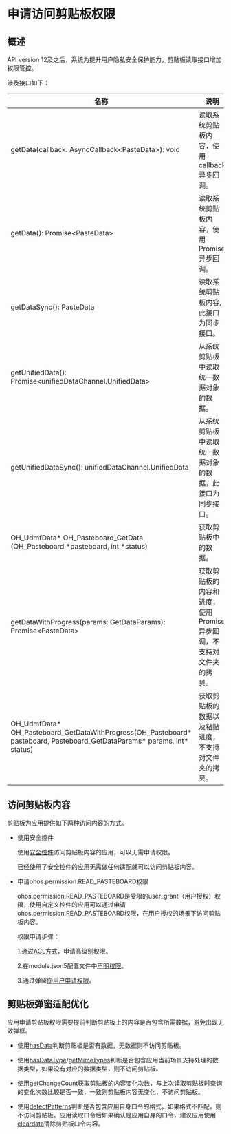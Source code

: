 # 申请访问剪贴板权限
<!--Kit: Basic Services Kit-->
<!--Subsystem: MiscServices-->
<!--Owner: @yangxiaodong41-->
<!--Designer: @guo867-->
<!--Tester: @maxiaorong2-->
<!--Adviser: @HelloCrease-->

## 概述

API version 12及之后，系统为提升用户隐私安全保护能力，剪贴板读取接口增加权限管控。

涉及接口如下：

| 名称 | 说明                                                                                                                                        |
| -------- |----------------------------------------------------------------------------------------------------------------------------------------|
| getData(callback: AsyncCallback&lt;PasteData&gt;): void | 读取系统剪贴板内容，使用callback异步回调。 |
| getData(): Promise&lt;PasteData&gt; | 读取系统剪贴板内容，使用Promise异步回调。 |
| getDataSync(): PasteData | 读取系统剪贴板内容, 此接口为同步接口。 |
| getUnifiedData(): Promise\<unifiedDataChannel.UnifiedData\> | 从系统剪贴板中读取统一数据对象的数据。 |
| getUnifiedDataSync(): unifiedDataChannel.UnifiedData | 从系统剪贴板中读取统一数据对象的数据，此接口为同步接口。 |
| OH_UdmfData* OH_Pasteboard_GetData (OH_Pasteboard *pasteboard, int *status) | 获取剪贴板中的数据。 |
| getDataWithProgress(params: GetDataParams): Promise\<PasteData\> | 获取剪贴板的内容和进度，使用Promise异步回调，不支持对文件夹的拷贝。 |
| OH_UdmfData* OH_Pasteboard_GetDataWithProgress(OH_Pasteboard* pasteboard, Pasteboard_GetDataParams* params, int* status) | 获取剪贴板的数据以及粘贴进度，不支持对文件夹的拷贝。 |

## 访问剪贴板内容

剪贴板为应用提供如下两种访问内容的方式。

- 使用安全控件

    使用[安全控件](../../security/AccessToken/pastebutton.md)访问剪贴板内容的应用，可以无需申请权限。

    已经使用了安全控件的应用无需做任何适配就可以访问剪贴板内容。

- 申请ohos.permission.READ_PASTEBOARD权限

    ohos.permission.READ_PASTEBOARD是受限的user_grant（用户授权）权限，使用自定义控件的应用可以通过申请ohos.permission.READ_PASTEBOARD权限，在用户授权的场景下访问剪贴板内容。

    权限申请步骤：
    <!--RP1-->
    1.通过[ACL方式](../../security/AccessToken/declare-permissions-in-acl.md)，申请高级别权限。
    
    2.在module.json5配置文件中[声明权限](../../security/AccessToken/declare-permissions.md)。
    
    3.通过弹窗[向用户申请权限](../../security/AccessToken/request-user-authorization.md)。
    <!--RP1End-->

## 剪贴板弹窗适配优化

应用申请剪贴板权限需要提前判断剪贴板上的内容是否包含所需数据，避免出现无效弹框。

- 使用[hasData](../../reference/apis-basic-services-kit/js-apis-pasteboard.md#hasdata9)判断剪贴板是否有数据，无数据则不访问剪贴板。

- 使用[hasDataType](../../reference/apis-basic-services-kit/js-apis-pasteboard.md#hasdatatype11)/[getMimeTypes](../../reference/apis-basic-services-kit/js-apis-pasteboard.md#getmimetypes14)判断是否包含应用当前场景支持处理的数据类型，如果没有对应的数据类型，则不访问剪贴板。

- 使用[getChangeCount](../../reference/apis-basic-services-kit/js-apis-pasteboard.md#getchangecount18)获取剪贴板的内容变化次数，与上次读取剪贴板时查询的变化次数比较是否一致，一致则剪贴板内容无变化，不访问剪贴板。

- 使用[detectPatterns](../../reference/apis-basic-services-kit/js-apis-pasteboard.md#detectpatterns13)判断是否包含应用自身口令的格式，如果格式不匹配，则不访问剪贴板。应用读取口令后如果确认是应用自身的口令，建议应用使用[cleardata](../../reference/apis-basic-services-kit/js-apis-pasteboard.md#cleardata9)清除剪贴板口令内容。
